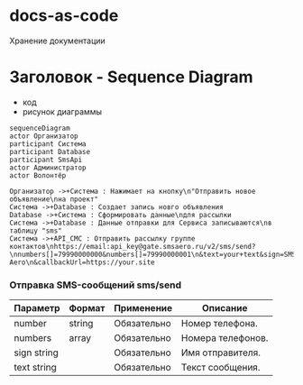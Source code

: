 # docs-as-code
Хранение документации

# Заголовок - Sequence Diagram 

* код
* рисунок диаграммы
  
```mermaid
sequenceDiagram
actor Организатор
participant Система
participant Database
participant SmsApi
actor Администратор
actor Волонтёр

Организатор ->+Система : Нажимает на кнопку\n"Отправить новое объявление\nна проект"
Система ->+Database : Создает запись новго объявления
Database ->+Система : Сформировать данные\nдля рассылки
Система ->+Database : Данные отправки для Сервиса записываются\nв таблицу "sms"
Система ->+API_СМС : Отправить рассылку группе контактов\nhttps://email:api_key@gate.smsaero.ru/v2/sms/send?\nnumbers[]=79990000000&numbers[]=79990000001\n&text=your+text&sign=SMS Aero\n&callbackUrl=https://your.site
```

### Отправка SMS-сообщений sms/send

| Параметр	        | Формат	|    Применение	|   Описание            |
|-------------------|---------|---------------| ----------------------|
|number	            | string  | 	Обязательно |	Номер телефона.       |
|numbers	          | array	  | Обязательно   |	Номера телефонов.     |
|sign	string	      |         | Обязательно   |	Имя отправителя.      |
|text	string        |         |	Обязательно   |	Текст сообщения.      |
